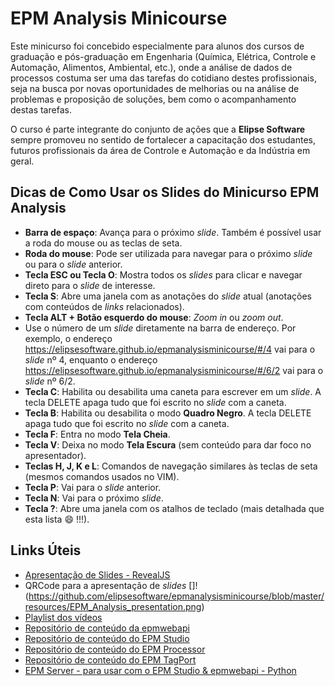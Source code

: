 # EPM Analysis Minicourse

Este minicurso foi concebido especialmente para alunos dos cursos de graduação e pós-graduação em Engenharia (Química, Elétrica, Controle e Automação, Alimentos, Ambiental, etc.), onde a análise de dados de processos costuma ser uma das tarefas do cotidiano destes profissionais, seja na busca por novas oportunidades de melhorias ou na análise de problemas e proposição de soluções, bem como o acompanhamento destas tarefas.

O curso é parte integrante do conjunto de ações que a **Elipse Software** sempre promoveu no sentido de fortalecer a capacitação dos estudantes, futuros profissionais da área de Controle e Automação e da Indústria em geral.

## Dicas de Como Usar os Slides do Minicurso EPM Analysis

* **Barra de espaço**: Avança para o próximo *slide*. Também é possível usar a roda do mouse ou as teclas de seta.
* **Roda do mouse**: Pode ser utilizada para navegar para o próximo *slide* ou para o *slide* anterior.
* **Tecla ESC ou Tecla O**: Mostra todos os *slides* para clicar e navegar direto para o *slide* de interesse.
* **Tecla S**: Abre uma janela com as anotações do *slide* atual (anotações com conteúdos de *links* relacionados).
* **Tecla ALT + Botão esquerdo do mouse**: *Zoom in* ou *zoom out*.
* Use o número de um *slide* diretamente na barra de endereço. Por exemplo, o endereço https://elipsesoftware.github.io/epmanalysisminicourse/#/4 vai para o *slide* n&#186; 4, enquanto o endereço  https://elipsesoftware.github.io/epmanalysisminicourse/#/6/2 vai para o *slide* n&#186; 6/2.
* **Tecla C**: Habilita ou desabilita uma caneta para escrever em um *slide*. A tecla DELETE apaga tudo que foi escrito no *slide* com a caneta.
* **Tecla B**: Habilita ou desabilita o modo **Quadro Negro**. A tecla DELETE apaga tudo que foi escrito no *slide* com a caneta.
* **Tecla F**: Entra no modo **Tela Cheia**.
* **Tecla V**: Deixa no modo **Tela Escura** (sem conteúdo para dar foco no apresentador).
* **Teclas H, J, K e L**: Comandos de navegação similares às teclas de seta (mesmos comandos usados no VIM).
* **Tecla P**: Vai para o *slide* anterior.
* **Tecla N**: Vai para o próximo *slide*.
* **Tecla ?**: Abre uma janela com os atalhos de teclado (mais detalhada que esta lista :smile: !!!).

## Links Úteis

* [Apresentação de Slides - RevealJS](https://elipsesoftware.github.io/epmanalysisminicourse)
* QRCode para a apresentação de *slides*
  []!(https://github.com/elipsesoftware/epmanalysisminicourse/blob/master/resources/EPM_Analysis_presentation.png)
* [Playlist dos vídeos](https://www.youtube.com/playlist?list=PLoCAWpTf0fzU2etXKmj27Bs9XLduznPEd)
* [Repositório de conteúdo da epmwebapi](https://github.com/elipsesoftware/epmwebapi)
* [Repositório de conteúdo do EPM Studio](https://github.com/elipsesoftware/epmstudio)
* [Repositório de conteúdo do EPM Processor](https://github.com/elipsesoftware/epmprocessor)
* [Repositório de conteúdo do EPM TagPort](https://github.com/elipsesoftware/epmtagport)
* [EPM Server - para usar com o EPM Studio & epmwebapi - Python](http://epmtr.elipse.com.br)
